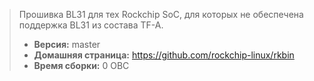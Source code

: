 > Прошивка BL31 для тех Rockchip SoC, для которых не обеспечена поддержка BL31 из состава TF-A.
> - **Версия:** master
> - **Домашняя страница:** <https://github.com/rockchip-linux/rkbin>
> - **Время сборки:** 0 ОВС
